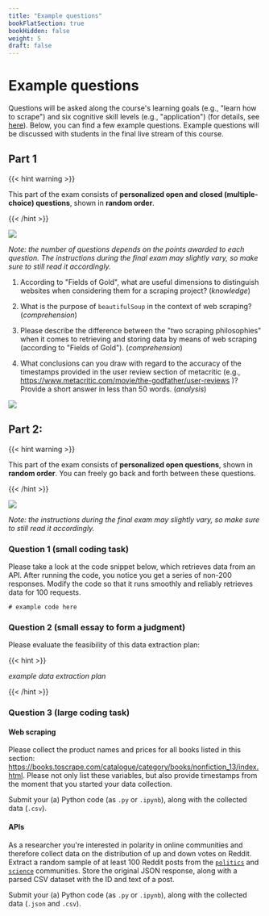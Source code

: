 ```yaml
---
title: "Example questions"
bookFlatSection: true
bookHidden: false
weight: 5
draft: false
---
```


# Example questions

Questions will be asked along the course's learning goals (e.g., "learn how to scrape") and six cognitive skill levels (e.g., "application") (for details, see [here](../exam#content)). Below, you can find a few example questions. Example questions will be discussed with students in the final live stream of this course.

## Part 1

{{< hint warning >}}

This part of the exam consists of __personalized open and closed (multiple-choice) questions__, shown in __random order__.

{{< /hint >}}

![](../exam-part-1.png)

*Note: the number of questions depends on the points awarded to each question. The instructions during the final exam may slightly vary, so make sure to still read it accordingly.*

1. According to "Fields of Gold", what are useful dimensions to distinguish websites when considering them for a scraping project? (*knowledge*)

2. What is the purpose of `beautifulSoup` in the context of web scraping? (*comprehension*)

3. Please describe the difference between the "two scraping philosophies" when it comes to retrieving and storing data by means of web scraping (according to "Fields of Gold"). (*comprehension*)

4. What conclusions can you draw with regard to the accuracy of the timestamps provided in the user review section of metacritic (e.g., https://www.metacritic.com/movie/the-godfather/user-reviews )? Provide a short answer in less than 50 words. (*analysis*)

![](../exam-overview.png)


## Part 2:

{{< hint warning >}}

This part of the exam consists of __personalized open questions__, shown in __random order__. You can freely go back and forth between these questions.

{{< /hint >}}

![](../exam-part-2.png)

*Note: the instructions during the final exam may slightly vary, so make sure to still read it accordingly.*

### Question 1 (small coding task)

Please take a look at the code snippet below, which retrieves data from an API. After running the code, you notice you get a series of non-200 responses. Modify the code so that it runs smoothly and reliably retrieves data for 100 requests.

```
# example code here

```

### Question 2 (small essay to form a judgment)

Please evaluate the feasibility of this data extraction plan:

{{< hint >}}

*example data extraction plan*

{{< /hint >}}

### Question 3 (large coding task)

#### Web scraping

Please collect the product names and prices for all books listed in this section: https://books.toscrape.com/catalogue/category/books/nonfiction_13/index.html. Please not only list these variables, but also provide timestamps from the moment that you started your data collection.

Submit your (a) Python code (as `.py` or `.ipynb`), along with the collected data (`.csv`).

#### APIs

As a researcher you're interested in polarity in online communities and therefore collect data on the distribution of up and down votes on Reddit. Extract a random sample of at least 100 Reddit posts from the [`politics`](https://www.reddit.com/r/politics) and [`science`](https://www.reddit.com/r/science) communities. Store the original JSON response, along with a parsed CSV dataset with the ID and text of a post.

Submit your (a) Python code (as `.py` or `.ipynb`), along with the collected data (`.json` and `.csv`).


<!--

{{< hint info >}}

__This section is still work-in-progress (i.e., we are still adding examples and add code/data where needed).__

{{< /hint >}}
-->




<!--

## 1. Python Bootcamp

*Question type: Application*

Write a function `url_detector()` that loads a list of URLs from the file [`urls.txt`](https://github.com/hannesdatta/course-odcm/blob/master/content/docs/course/exam/urls.txt), and filters that list for valid URLs, starting with `https` and containing a link to a product ID. Although you could rely on [regular expressions](https://tilburgsciencehub.com/building-blocks/develop-your-coding-skills/learn-to-code/learn-regular-expressions/) to get the job done, other simpler workarounds exist. How many URLs do you end up with?


## 2. Web Scraping  

*Question type: Synthesis*

Scrape the top 1000 lifetime grossing movies (domestic) from [Box Office Mojo](https://www.boxofficemojo.com/chart/top_lifetime_gross/?area=XWW). Filter down on movies released since 2000 and export the rank, title, and lifetime gross of these movies to a CSV file.


## 3. APIs

*Question type: Application*

As a researcher you're interested in polarity in online communities and therefore collect data on the distribution of up and down votes on Reddit. Extract a random sample of at least 100 Reddit posts from the [`politics`](https://www.reddit.com/r/politics) and [`science`](https://www.reddit.com/r/science) communities and compare the upvote ratio. Comment on your findings.

## 4. Workflow

*Question type: Evaluation*

Review the following text in which a master student describes the institutional background of the data collection. The thesis centers around the effect of hiding like counts on user behavior and thus proposes a methodology for sample construction. Describe how you would define the treatment and control group, and how you would go about collecting data on a user-level. Keep in mind ethical and legal concerns of collecting and storing data.

*Late April 2019 Instagram announced that it would run an experiment among Canadian users in which the like counts were hidden (Constine 2019). Three months later, around mid-July, they expanded the treatment to users in various other countries including Australia, Canada, and Italy. Users located in these countries could not see the number of likes on media posted by others, whereas users living anywhere else could still view like counts (Loren 2020). Thus, treatment groups enter the treated pool of persons sequentially, and assignment to the treatment or control condition was dependent on users’ geography.*

{{< hint info >}}
**Solutions**  
The solutions of these example questions can be found [here](https://github.com/hannesdatta/course-odcm/blob/master/content/docs/course/exam/example_questions_solutions.ipynb). Keep in mind that there are often multiple ways to get to the same answer.
{{< /hint >}}
-->
